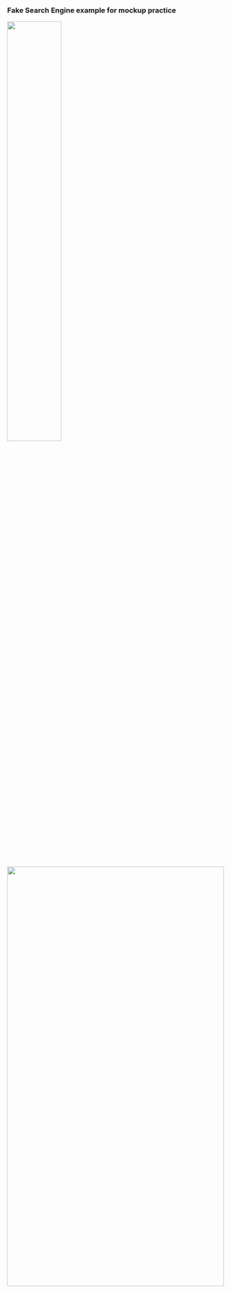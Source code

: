### Fake Search Engine example for mockup practice

<img src="https://github.com/krish7201/generic-search-engine-mockup/blob/main/Favicon.png" height="50%" width="50%"></img>

<img src="https://github.com/user-attachments/assets/336061b8-a391-473d-8c69-d664262a8696" height="50%" width="100%"></img>

<img src="https://github.com/krish7201/generic-search-engine-mockup/blob/main/Logo.png" height="50%" width="100%"></img>

<img src="https://github.com/user-attachments/assets/3b45b33a-cd3a-4c9b-98ff-cd2bed532c9f" height="50%" width="100%"></img>

